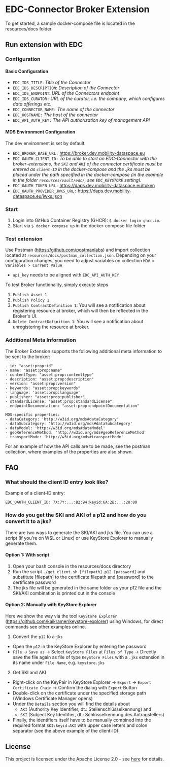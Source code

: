 # EDC-Connector Broker Extension
To get started, a sample docker-compose file is located in the resources/docs folder.

## Run extension with EDC
### Configuration
#### Basic Configuration
- `EDC_IDS_TITLE`: _Title of the Connector_
- `EDC_IDS_DESCRIPTION`: _Description of the Connector_
- `EDC_IDS_ENDPOINT`: _URL of the Connectors endpoint_
- `EDC_IDS_CURATOR:` _URL of the curator, i.e. the company, which configures data offerings etc._
- `EDC_CONNECTOR_NAME:` _The name of the connector_
- `EDC_HOSTNAME:` _The host of the connector_
- `EDC_API_AUTH_KEY:` _The API authorization key of management API_
      
#### MDS Environment Configuration
The dev environment is set by default.
- `EDC_BROKER_BASE_URL:` https://broker.dev.mobility-dataspace.eu
- `EDC_OAUTH_CLIENT_ID:` _To be able to start an EDC-Connector with the broker-extensions, the `SKI` and `AKI` of the connector certificate must be entered as `client-ID` in the docker-compose and the .jks must be placed under the path specified in the docker-compose (in the example in the folder `resources/vault/edc/`, see `EDC_KEYSTORE` setting)._
- `EDC_OAUTH_TOKEN_URL:` https://daps.dev.mobility-dataspace.eu/token
- `EDC_OAUTH_PROVIDER_JWKS_URL:` https://daps.dev.mobility-dataspace.eu/jwks.json

### Start
1. Login into GitHub Container Registry (GHCR): `$ docker login ghcr.io`.
2. Start via `$ docker compose up` in the docker-compose file folder

### Test extension
Use Postman (https://github.com/postmanlabs) and import collection located at `resources/docs/postman_collection.json`. Depending on your configuration changes, you need to adjust variables on collection `MDV > Variables > Current Value`
- `api_key` needs to be aligned with `EDC_API_AUTH_KEY`

To test Broker functionality, simply execute steps
1. `Publish Asset 1`
2. `Publish Policy 1`
3. `Publish ContractDefinition 1`: You will see a notification about registering resource at broker, which will then be reflected in the Broker's UI.
4. `Delete ContractDefinition 1`: You will see a notification about unregistering the resource at broker.

### Additional Meta Information
The Broker Extension supports the following additional meta information to be sent to the broker:
```
- id: "asset:prop:id"
- name: "asset:prop:name"
- contentType: "asset:prop:contenttype"
- description: "asset:prop:description"
- version: "asset:prop:version"
- keywords: "asset:prop:keywords"
- language: 'asset:prop:language'
- publisher: "asset:prop:publisher"
- standardLicense: "asset:prop:standardLicense"
- endpointDocumentation: "asset:prop:endpointDocumentation"

MDS-specific properties:
- dataCategory: 'http://w3id.org/mds#dataCategory'
- dataSubcategory: 'http://w3id.org/mds#dataSubcategory'
- dataModel: 'http://w3id.org/mds#dataModel'
- geoReferenceMethod: 'http://w3id.org/mds#geoReferenceMethod'
- transportMode: 'http://w3id.org/mds#transportMode'
```

For an example of how the API calls are to be made, see the postman collection, where examples of the properties are
also shown.
## FAQ 
### What should the client ID entry look like?
Example of a client-ID entry:

`EDC_OAUTH_CLIENT_ID: 7X:7Y:...:B2:94:keyid:6A:2B:...:28:80`

### How do you get the SKI and AKI of a p12 and how do you convert it to a jks?
There are two ways to generate the SKI/AKI and jks file.
You can use a script (if you're on WSL or Linux) or use KeyStore Explorer to manually generate them.

#### Option 1: With script
1. Open your bash console in the resources/docs directory
2. Run the script ``./get_client.sh [filepath].p12 [password]`` and substitute [filepath] to the certificate filepath and 
[password] to the certificate password
3. The jks file will be generated in the same folder as your p12 file and the SKI/AKI combination is printed out in the console

#### Option 2: Manually with KeyStore Explorer
Here we show the way via the tool `KeyStore Explorer` (https://github.com/kaikramer/keystore-explorer) using Windows, for direct commands see other examples online.

1. Convert the `p12` to a `jks`
- Open the `p12` in the KeyStore Explorer by entering the password
- `File` -> `Save as` -> Select `KeyStore Files` at `Files of Type` -> Directly save the file again as file of type `KeyStore Files` with a `.jks` extension in its name under `File Name`, e.g. `keystore.jks`
2. Get SKI and AKI
- Right-click on the KeyPair in KeyStore Explorer -> `Export` -> `Export Certificate Chain` -> Confirm the dialog with `Export` Button
- Double-click on the certificate under the specified storage path (Windows Certificate Manager opens)
- Under the `Details` section you will find the details about
    - `AKI` (Authority Key Identifier, dt.: Stellenschlüsselkennung) and
    - `SKI` (Subject Key Identifier, dt.: Schlüsselkennung des Antragstellers)
- Finally, the identifiers itself have to be manually combined into the required format `SKI:keyid:AKI` with upper case letters and colon separator (see the above example of the client-ID):

## License
This project is licensed under the Apache License 2.0 - see [here](LICENSE) for details.
